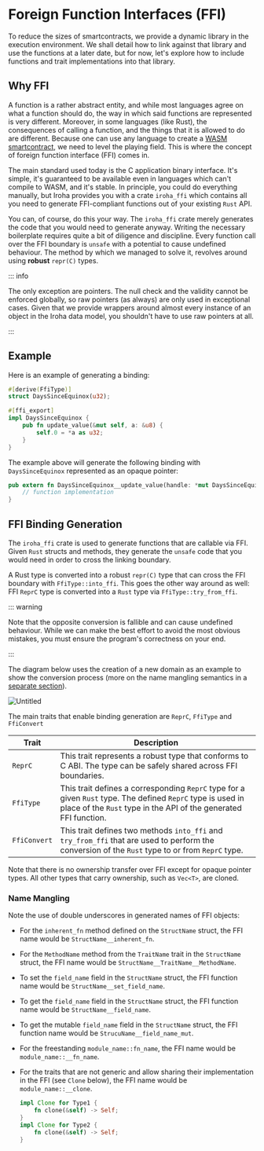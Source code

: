 # Foreign Function Interfaces (FFI)

To reduce the sizes of smartcontracts, we provide a dynamic library in the
execution environment. We shall detail how to link against that library and
use the functions at a later date, but for now, let's explore how to
include functions and trait implementations into that library.

## Why FFI

A function is a rather abstract entity, and while most languages agree on
what a function should do, the way in which said functions are represented
is very different. Moreover, in some languages (like Rust), the
consequences of calling a function, and the things that it is allowed to do
are different. Because one can use any language to create a
[WASM smartcontract](/blockchain/wasm.md), we need to level the
playing field. This is where the concept of foreign function interface
(FFI) comes in.

The main standard used today is the C application binary interface. It's
simple, it's guaranteed to be available even in languages which can't
compile to WASM, and it's stable. In principle, you could do everything
manually, but Iroha provides you with a crate `iroha_ffi` which contains
all you need to generate FFI-compliant functions out of your existing
`Rust` API.

You can, of course, do this your way. The `iroha_ffi` crate merely
generates the code that you would need to generate anyway. Writing the
necessary boilerplate requires quite a bit of diligence and discipline.
Every function call over the FFI boundary is `unsafe` with a potential to
cause undefined behaviour. The method by which we managed to solve it,
revolves around using **robust** `repr(C)` types.

::: info

The only exception are pointers. The null check and the validity cannot be
enforced globally, so raw pointers (as always) are only used in exceptional
cases. Given that we provide wrappers around almost every instance of an
object in the Iroha data model, you shouldn't have to use raw pointers at
all.

:::

## Example

Here is an example of generating a binding:

```rust
#[derive(FfiType)]
struct DaysSinceEquinox(u32);

#[ffi_export]
impl DaysSinceEquinox {
    pub fn update_value(&mut self, a: &u8) {
        self.0 = *a as u32;
    }
}
```

The example above will generate the following binding with
`DaysSinceEquinox` represented as an opaque pointer:

```rust
pub extern fn DaysSinceEquinox__update_value(handle: *mut DaysSinceEquinox, a: *const u8) -> FfiReturn {
    // function implementation
}
```

## FFI Binding Generation

The `iroha_ffi` crate is used to generate functions that are callable via
FFI. Given `Rust` structs and methods, they generate the `unsafe` code that
you would need in order to cross the linking boundary.

A Rust type is converted into a robust `repr(C)` type that can cross the
FFI boundary with `FfiType::into_ffi`. This goes the other way around as
well: FFI `ReprC` type is converted into a `Rust` type via
`FfiType::try_from_ffi`.

::: warning

Note that the opposite conversion is fallible and can cause undefined
behaviour. While we can make the best effort to avoid the most obvious
mistakes, you must ensure the program's correctness on your end.

:::

The diagram below uses the creation of a new domain as an example to show
the conversion process (more on the name mangling semantics in a
[separate section](#name-mangling)).

![Untitled](/img/ffi.png)

The main traits that enable binding generation are `ReprC`, `FfiType` and
`FfiConvert`

<!-- Check: might change in future releases -->

| Trait        | Description                                                                                                                                                                     |
| ------------ | ------------------------------------------------------------------------------------------------------------------------------------------------------------------------------- |
| `ReprC`      | This trait represents a robust type that conforms to C ABI. The type can be safely shared across FFI boundaries.                                                                |
| `FfiType`    | This trait defines a corresponding `ReprC` type for a given `Rust` type. The defined `ReprC` type is used in place of the `Rust` type in the API of the generated FFI function. |
| `FfiConvert` | This trait defines two methods `into_ffi` and `try_from_ffi` that are used to perform the conversion of the `Rust` type to or from `ReprC` type.                                |

Note that there is no ownership transfer over FFI except for opaque pointer
types. All other types that carry ownership, such as `Vec<T>`, are cloned.

### Name Mangling

Note the use of double underscores in generated names of FFI objects:

- For the `inherent_fn` method defined on the `StructName` struct, the FFI
  name would be `StructName__inherent_fn`.
- For the `MethodName` method from the `TraitName` trait in the
  `StructName` struct, the FFI name would be
  `StructName__TraitName__MethodName`.
- To set the `field_name` field in the `StructName` struct, the FFI
  function name would be `StructName__set_field_name`.
- To get the `field_name` field in the `StructName` struct, the FFI
  function name would be `StructName__field_name`.
- To get the mutable `field_name` field in the `StructName` struct, the FFI
  function name would be `StrucuName__field_name_mut`.
- For the freestanding `module_name::fn_name`, the FFI name would be
  `module_name::__fn_name`.
- For the traits that are not generic and allow sharing their
  implementation in the FFI (see `Clone` below), the FFI name would be
  `module_name::__clone`.

  ```rust
  impl Clone for Type1 {
      fn clone(&self) -> Self;
  }
  impl Clone for Type2 {
      fn clone(&self) -> Self;
  }
  ```
